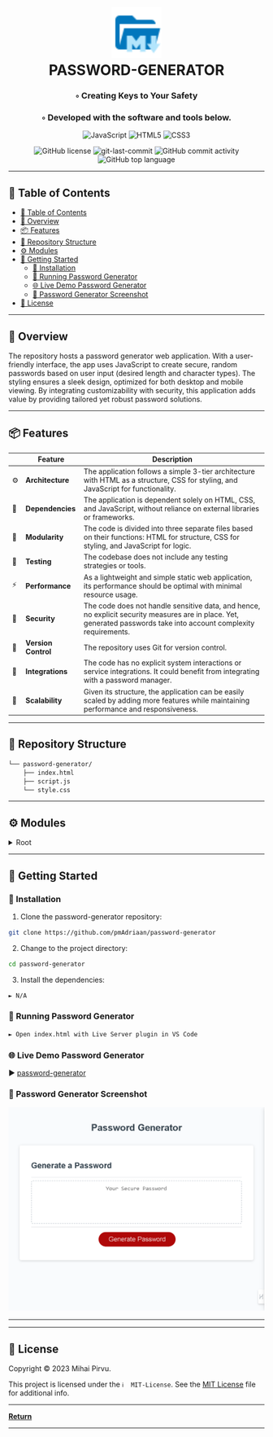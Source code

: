 <div align="center">
<h1 align="center">
<img src="https://raw.githubusercontent.com/PKief/vscode-material-icon-theme/ec559a9f6bfd399b82bb44393651661b08aaf7ba/icons/folder-markdown-open.svg" width="100" />
<br>PASSWORD-GENERATOR</h1>
<h3>◦ Creating Keys to Your Safety</h3>
<h3>◦ Developed with the software and tools below.</h3>

<p align="center">
<img src="https://img.shields.io/badge/JavaScript-F7DF1E.svg?style=flat-square&logo=JavaScript&logoColor=black" alt="JavaScript" />
<img src="https://img.shields.io/badge/HTML5-E34F26.svg?style=flat-square&logo=HTML5&logoColor=white" alt="HTML5" />
<img src="https://img.shields.io/badge/CSS3-1572B6?style=&logo=css3&logoColor=white" alt="CSS3" />
</p>
<img src="https://img.shields.io/github/license/pmAdriaan/password-generator?style=flat-square&color=5D6D7E" alt="GitHub license" />
<img src="https://img.shields.io/github/last-commit/pmAdriaan/password-generator?style=flat-square&color=5D6D7E" alt="git-last-commit" />
<img src="https://img.shields.io/github/commit-activity/m/pmAdriaan/password-generator?style=flat-square&color=5D6D7E" alt="GitHub commit activity" />
<img src="https://img.shields.io/github/languages/top/pmAdriaan/password-generator?style=flat-square&color=5D6D7E" alt="GitHub top language" />
</div>

---

## 📖 Table of Contents
- [📖 Table of Contents](#-table-of-contents)
- [📍 Overview](#-overview)
- [📦 Features](#-features)
- [📂 Repository Structure](#-repository-structure)
- [⚙️ Modules](#%EF%B8%8F-modules)
- [🚀 Getting Started](#-getting-started)
    - [🔧 Installation](#-installation)
    - [🤖 Running Password Generator](#-running-password-generator)
    - [🌐 Live Demo Password Generator](#-live-demo-password-generator)
    - [📸 Password Generator Screenshot ](#-password-generator-screenshot)
- [📄 License](#-license)

---


## 📍 Overview

The repository hosts a password generator web application. With a user-friendly interface, the app uses JavaScript to create secure, random passwords based on user input (desired length and character types). The styling ensures a sleek design, optimized for both desktop and mobile viewing. By integrating customizability with security, this application adds value by providing tailored yet robust password solutions.

---

## 📦 Features

|    | Feature            | Description                                                                                                        |
|----|--------------------|--------------------------------------------------------------------------------------------------------------------|
| ⚙️ | **Architecture**   | The application follows a simple 3-tier architecture with HTML as a structure, CSS for styling, and JavaScript for functionality. |
| 🔗 | **Dependencies**   | The application is dependent solely on HTML, CSS, and JavaScript, without reliance on external libraries or frameworks.|
| 🧩 | **Modularity**     | The code is divided into three separate files based on their functions: HTML for structure, CSS for styling, and JavaScript for logic. |
| 🧪 | **Testing**        |  The codebase does not include any testing strategies or tools.|
| ⚡️ | **Performance**   | As a lightweight and simple static web application, its performance should be optimal with minimal resource usage. |
| 🔐 | **Security**       | The code does not handle sensitive data, and hence, no explicit security measures are in place. Yet, generated passwords take into account complexity requirements.|
| 🔀 | **Version Control**| The repository uses Git for version control.|
| 🔌 | **Integrations**   | The code has no explicit system interactions or service integrations. It could benefit from integrating with a password manager. |
| 📶 | **Scalability**    | Given its structure, the application can be easily scaled by adding more features while maintaining performance and responsiveness. |

---


## 📂 Repository Structure

```sh
└── password-generator/
    ├── index.html
    ├── script.js
    └── style.css

```

---


## ⚙️ Modules

<details closed><summary>Root</summary>

| File                                                                               | Summary                                                                                                                                                                                                                                                                                                                                                                                                                                                                                                         |
| ---                                                                                | ---                                                                                                                                                                                                                                                                                                                                                                                                                                                                                                             |
| [index.html](https://github.com/pmAdriaan/password-generator/blob/main/index.html) | The code represents the HTML structure for Password Generator webpage. The page includes a header, a central card with a title, a read-only text area for displaying the generated password, and a button for generating the password. The page also links to a corresponding CSS styles file and a JavaScript functions file for handling password generation.                                                                                                                                                 |
| [script.js](https://github.com/pmAdriaan/password-generator/blob/main/script.js)   | The code is for the password generator web application that uses Javascript to generate random passwords. Users are asked to specify the length (between 8 and 128 characters) and the character types they want in their password, including special characters, numbers, lowercase and uppercase letters. The generator ensures at least a character from each selected type is included, then remaining characters are randomized from the chosen sets, and the password gets shuffled before returning it.    |
| [style.css](https://github.com/pmAdriaan/password-generator/blob/main/style.css)   | This CSS code styles the webpage for password generator application. It provides a standard design for elements like buttons, cards, headers, footers, and the password display area. The entire webpage is structured with box-sizing properties and responsive design. It also includes media queries for mobile-responsive design, adjusting the font size of buttons and the password field for screens smaller than 690px and 500px. The design mainly utilizes a color scheme of whites, reds, blues, and greys. |

</details>

---

## 🚀 Getting Started

### 🔧 Installation

1. Clone the password-generator repository:
```sh
git clone https://github.com/pmAdriaan/password-generator
```

2. Change to the project directory:
```sh
cd password-generator
```

3. Install the dependencies:
```sh
► N/A
```

### 🤖 Running Password Generator

```sh
► Open index.html with Live Server plugin in VS Code
```

### 🌐 Live Demo Password Generator
► [password-generator](https://pmadriaan.github.io/password-generator/)


### 📸 Password Generator Screenshot

![password-generator Screenshot](./images/password-generator_screenshot.png?raw=true "password-generator")

---

---

## 📄 License


Copyright © 2023 Mihai Pirvu.

This project is licensed under the `ℹ️  MIT-License`. See the [MIT License](https://github.com/pmAdriaan/password-generator/blob/main/LICENSE) file for additional info.

---


[**Return**](#Top)

---
